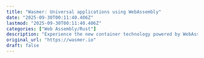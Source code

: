 ```yaml
---
title: "Wasmer: Universal applications using WebAssembly"
date: "2025-09-30T00:11:40.406Z"
lastmod: "2025-09-30T00:11:40.406Z"
categories: ["Web Assembly/Rust"]
description: "Experience the new container technology powered by WebAssembly that runs your programs safely, anywhere. Locally or in the cloud."
original_url: "https://wasmer.io"
draft: false
---
```

